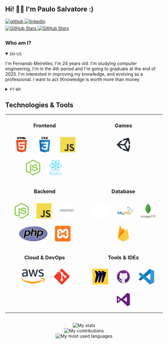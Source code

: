 ## Hi! 👋🏻 I'm Paulo Salvatore :)

<div>
  
  <a href="https://github.com/MeirellesBrito" target="_blank">
    <img src=https://img.shields.io/badge/github-%2324292e.svg?&style=for-the-badge&logo=github&logoColor=white alt=github style="margin-bottom: 5px;" />
  </a>
  
  <a href="https://www.linkedin.com/in/fernando-meirelles-07a356250/" target="_blank">
    <img src=https://img.shields.io/badge/linkedin-%231E77B5.svg?&style=for-the-badge&logo=linkedin&logoColor=white alt=linkedin style="margin-bottom: 5px;" />
  </a>
</div>

<div>
  <a href="https://github.com/MeirellesBrito" target="_blank">
    <img src="https://img.shields.io/github/followers/MeirellesBrito?style=social" alt="GitHub Stars" style="margin-bottom: 5px;" />
  </a>
  <a href="https://github.com/MeirellesBrito" target="_blank">
    <img src="https://img.shields.io/github/stars/MeirellesBrito?style=social" alt="GitHub Stars" style="margin-bottom: 5px;" />
  </a>
</div>


<!-- BIO:START -->

### Who am I?

<details open>
<summary><small>EN-US</small></summary>

I'm Fernando Meirelles, I'm 24 years old. I'm studying computer engineering, I'm in the 4th period and I'm going to graduate at the end of 2025. I'm interested in improving my knowledge, and evolving as a professional. I want to act
(Knowledge is worth more than money
			

</details>

<details>
<summary><small>PT-BR</small></summary>

Sou o Fernando Meirelles tenho 24 anos. Estou cursondo engenharia da computação, estou no 4º periodo e vou me formar no final do ano de 2025. Tenho interese em melhorar o meu conhecimendo, e evoluir como profissional por esse motivo busco sempre fazer cursos para me aperfeiçoar cada vez mais na area em que  quero atuar
(Conhecimento vale mais que dinheiro
</details>

<!-- BIO:END -->


<!-- SKILLSET:START -->

## Technologies & Tools

<table width="100%">

  <tr>
  <td align="center" width="50%" valign="top">

  ### Frontend

  <img style="margin: 10px" src="assets/html5.svg" alt="HTML5" title="HTML5" height="50" />
  <img style="margin: 10px" src="assets/css3.svg" alt="CSS3" title="CSS3" height="50" />
  <img style="margin: 10px" src="assets/javascript.svg" alt="JavaScript" title="JavaScript" height="50" />
  <!-- <img style="margin: 10px" src="assets/typescript.svg" alt="TypeScript" title="TypeScript" height="50" /> -->
  <img style="margin: 10px" src="assets/nodejs.svg" alt="Node.js" title="Node.js" height="50" />
  <img style="margin: 10px" src="assets/reactjs.svg" alt="React" title="React" height="50" />
  <!-- <img style="margin: 10px" src="assets/angular.svg" alt="Angular" title="Angular" height="50" /> -->
  <!-- <img style="margin: 10px" src="assets/reactivex.svg" alt="ReactiveX" title="ReactiveX" height="50" /> -->
  <!-- <img style="margin: 10px" src="assets/webpack.svg" alt="Webpack" title="Webpack" height="50" /> -->
  <!-- <img style="margin: 10px" src="assets/sass.svg" alt="Sass" title="Sass" height="50" /> -->
  <!-- <img style="margin: 10px" src="assets/bem.svg" alt="BEM" title="BEM" height="50" /> -->
  <!-- <img style="margin: 10px" src="assets/jquery.svg" alt="jQuery" title="jQuery" height="50" /> -->

  </td>

  <td align="center" valign="top">

  ### Games

  <img style="margin: 10px" src="assets/unity.svg" alt="Unity" title="Unity" height="50" /> 
  <!-- <img style="margin: 10px" src="assets/csharp.svg" alt="C#" title="C#" height="50" />
  <img style="margin: 10px" src="assets/photoshop.svg" alt="Photoshop" title="Photoshop" height="50" /> -->

  </td>
  </tr>


  <tr>
  <td align="center" width="50%" valign="top">

  ### Backend

  <img style="margin: 10px" src="assets/nodejs.svg" alt="Node.js" title="Node.js" height="50" />
  <img style="margin: 10px" src="assets/javascript.svg" alt="JavaScript" title="JavaScript" height="50" />
  <!-- <img style="margin: 10px" src="assets/typescript.svg" alt="TypeScript" title="TypeScript" height="50" /> -->
  <!-- <img style="margin: 10px" src="assets/nestjs.svg" alt="NestJS" title="NestJS" height="50" /> -->
  <!-- <img style="margin: 10px" src="assets/prisma.svg" alt="Prisma" title="Prisma" height="50" /> -->
  <img style="margin: 10px" src="assets/express.svg" alt="Express.js" title="Express.js" height="50" />
  <!-- <img style="margin: 10px" src="assets/reactivex.svg" alt="ReactiveX" title="ReactiveX" height="50" /> -->
  <!-- <img style="margin: 10px" src="assets/serverless.svg" alt="Serverless" title="Serverless" height="50" /> -->
  <!-- <img style="margin: 10px" src="assets/spring.svg" alt="Spring" title="Spring" height="50" /> -->
  <!-- <img style="margin: 10px" src="assets/java.svg" alt="Java" title="Java" height="50" /> -->
  <!-- <img style="margin: 10px" src="assets/kotlin.svg" alt="Kotlin" title="Kotlin" height="50" /> -->
  <img style="margin: 10px" src="assets/php.svg" alt="PHP" title="PHP" height="50" />
  <img style="margin: 10px" src="assets/xampp.svg" alt="XAMPP" title="XAMPP" height="50" />

  </td>
  
  
  <td align="center" valign="top">

  ### Database

  <img style="margin: 10px" src="assets/mariadb.svg" alt="Maria DB" title="Maria DB" height="50" />
  <img style="margin: 10px" src="assets/mysql.svg" alt="MySQL" title="MySQL" height="50" />
  <img style="margin: 10px" src="assets/mongodb.svg" alt="MongoDB" title="MongoDB" height="50" />
  <img style="margin: 10px" src="assets/firebase.svg" alt="Firebase" title="Firebase" height="50" />
  <!-- <img style="margin: 10px" src="assets/aws-dynamodb.svg" alt="DynamoDB" title="DynamoDB" height="50" /> -->
  </td>
  </tr>




  <tr>
  <td align="center" valign="top">

  ### Cloud & DevOps

  <img style="margin: 10px" src="assets/aws.svg" alt="AWS" title="AWS" height="50" />
  <img style="margin: 10px" src="assets/git.svg" alt="Git" title="Git" height="50" />
  <!-- <img style="margin: 10px" src="assets/docker.svg" alt="Docker" title="Docker" height="50" />
  <img style="margin: 10px" src="assets/linux.svg" alt="Linux" title="Linux" height="50" />
  <img style="margin: 10px" src="assets/aws-cloudfront.svg" alt="AWS CloudFront" title="AWS CloudFront" height="50" />
  <img style="margin: 10px" src="assets/aws-s3.svg" alt="AWS S3" title="AWS S3" height="50" />
  <img style="margin: 10px" src="assets/aws-ec2.svg" alt="AWS EC2" title="AWS EC2" height="50" />
  <img style="margin: 10px" src="assets/aws-lambda.svg" alt="AWS Lambda" title="AWS Lambda" height="50" />
  <img style="margin: 10px" src="assets/aws-rds.svg" alt="AWS RDS" title="AWS RDS" height="50" /> -->

  </td>

  <td align="center" valign="top">

  ### Tools & IDEs

  <img style="margin: 10px" src="assets/miro.svg" alt="Miro" title="Miro" height="50" />
  <img style="margin: 10px" src="assets/github-desktop.svg" alt="GitHub Desktop" title="GitHub Desktop" height="50" />
  <!-- <img style="margin: 10px" src="assets/jetbrains-webstorm.svg" alt="WebStorm" title="WebStorm" height="50" /> -->
  <img style="margin: 10px" src="assets/visual-studio-code.svg" alt="Visual Studio Code" title="Visual Studio Code" height="50" />
  <!-- <img style="margin: 10px" src="assets/jetbrains-rider.svg" alt="Rider" title="Rider" height="50" /> -->
  <!-- <img style="margin: 10px" src="assets/android-studio.svg" alt="Android Studio" title="Android Studio" height="50" />
  <img style="margin: 10px" src="assets/jetbrains-pycharm.svg" alt="PyCharm" title="PyCharm" height="50" />
  <img style="margin: 10px" src="assets/jetbrains-intellij-idea.svg" alt="IntelliJ IDEA" title="IntelliJ IDEA" height="50" />
  <img style="margin: 10px" src="assets/jetbrains-phpstorm.svg" alt="PHPStorm" title="PHPStorm" height="50" /> -->
  <img style="margin: 10px" src="assets/visual-studio.svg" alt="Visual Studio" title="Visual Studio" height="50" />

  </td>
  </tr>
  <!-- <td align="center" valign="top"> -->

  <!-- ### Hardware

  <img style="margin: 10px" src="assets/arduino.svg" alt="Arduino" title="Arduino" height="50" />
  <img style="margin: 10px" src="assets/cplusplus.svg" alt="C++" title="C++" height="50" />
  <img style="margin: 10px" src="assets/raspberry-pi.svg" alt="Raspberry Pi" title="Raspberry Pi" height="50" /> -->

  
  <!-- <td align="center" valign="top"> -->

  <!-- ### AI

  <img style="margin: 10px" src="assets/python.svg" alt="Python" title="Python" height="50" />
  <img style="margin: 10px" src="assets/keras.svg" alt="Keras" title="Keras" height="50" />
  <img style="margin: 10px" src="assets/tensorflow.svg" alt="TensorFlow" title="TensorFlow" height="50" />
  <img style="margin: 10px" src="assets/opencv.svg" alt="OpenCV" title="OpenCV" height="50" /> -->

  

<!-- 
  <tr>
  <td align="center" valign="top">
  </td>

  </tr> -->

</table>

<br/>

<!-- SKILLSET:END -->


<!-- STATS:START -->

<div align="center">
    <img src="https://github-readme-stats-git-masterrstaa-rickstaa.vercel.app/api/?username=MeirellesBrito&theme=dracula&?theme=dark&show_icons=true%count_private=true&include_all_commits=true" alt="My stats" />
</div>
<div align="center">
    <img src="https://github-readme-streak-stats.herokuapp.com?user=MeirellesBrito&theme=dracula" alt="My contributions" />
</div>
<div align="center">
    <img src="https://github-readme-stats-git-masterrstaa-rickstaa.vercel.app/api/top-langs/?username=MeirellesBrito&show_icons=true&langs_count=10&layout=compact&theme=dracula&count_private=true&hide=shaderlab,rpc,glsl,hlsl,cmake,asp" alt="My most used languages" />
</div>

<!-- STATS:END -->

<br />

<!-- CONTRIBUTION:END -->


<!-- VIEW-COUNT:END -->
